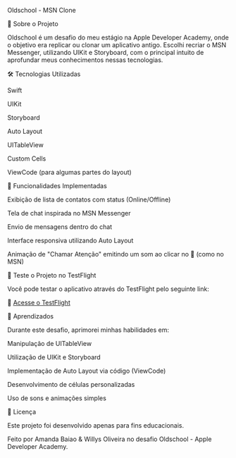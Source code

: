 Oldschool - MSN Clone

📌 Sobre o Projeto

Oldschool é um desafio do meu estágio na Apple Developer Academy, onde o objetivo era replicar ou clonar um aplicativo antigo. Escolhi recriar o MSN Messenger, utilizando UIKit e Storyboard, com o principal intuito de aprofundar meus conhecimentos nessas tecnologias.

🛠️ Tecnologias Utilizadas

Swift

UIKit

Storyboard

Auto Layout

UITableView

Custom Cells

ViewCode (para algumas partes do layout)

🎯 Funcionalidades Implementadas

Exibição de lista de contatos com status (Online/Offline)

Tela de chat inspirada no MSN Messenger

Envio de mensagens dentro do chat

Interface responsiva utilizando Auto Layout

Animação de "Chamar Atenção" emitindo um som ao clicar no 🔔 (como no MSN)

🚀 Teste o Projeto no TestFlight

Você pode testar o aplicativo através do TestFlight pelo seguinte link:

🔗 [Acesse o TestFlight](https://testflight.apple.com/join/krKE8Kx4)

📌 Aprendizados

Durante este desafio, aprimorei minhas habilidades em:

Manipulação de UITableView

Utilização de UIKit e Storyboard

Implementação de Auto Layout via código (ViewCode)

Desenvolvimento de células personalizadas

Uso de sons e animações simples

📜 Licença

Este projeto foi desenvolvido apenas para fins educacionais.

Feito por Amanda Baiao & Willys Oliveira no desafio Oldschool - Apple Developer Academy.
